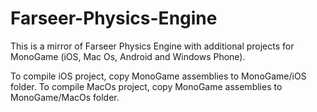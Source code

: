 Farseer-Physics-Engine
======================

This is a mirror of Farseer Physics Engine with additional projects for MonoGame (iOS, Mac Os, Android and Windows Phone).

To compile iOS project, copy MonoGame assemblies to MonoGame/iOS folder.
To compile MacOs project, copy MonoGame assemblies to MonoGame/MacOs folder.